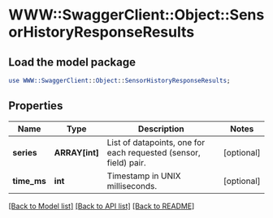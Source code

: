 # WWW::SwaggerClient::Object::SensorHistoryResponseResults

## Load the model package
```perl
use WWW::SwaggerClient::Object::SensorHistoryResponseResults;
```

## Properties
Name | Type | Description | Notes
------------ | ------------- | ------------- | -------------
**series** | **ARRAY[int]** | List of datapoints, one for each requested (sensor, field) pair. | [optional] 
**time_ms** | **int** | Timestamp in UNIX milliseconds. | [optional] 

[[Back to Model list]](../README.md#documentation-for-models) [[Back to API list]](../README.md#documentation-for-api-endpoints) [[Back to README]](../README.md)


